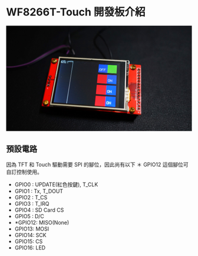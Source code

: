 # WF8266T-Touch 開發板介紹

![](../imgs/DSC02177.JPG)

## 預設電路
因為 TFT 和 Touch 驅動需要 SPI 的腳位，因此尚有以下 ＊ GPIO12 這個腳位可自訂控制使用。

* GPIO0 : UPDATE(紅色按鍵), T_CLK
* GPIO1 : Tx, T_DOUT
* GPIO2 : T_CS
* GPIO3 : T_IRQ
* GPIO4 : SD Card CS
* GPIO5 : D/C
* *GPIO12: MISO(None)
* GPIO13: MOSI
* GPIO14: SCK
* GPIO15: CS
* GPIO16: LED